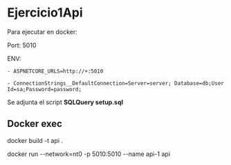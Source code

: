 # Ejercicio1Api

Para ejecutar en docker:

Port: 5010

ENV:

    - ASPNETCORE_URLS=http://+:5010

    - ConnectionStrings__DefaultConnection=Server=server; Database=db;User Id=sa;Password=password;

Se adjunta el script **SQLQuery setup.sql**

## Docker exec

docker build -t api .

docker run --network=nt0 -p 5010:5010 --name api-1 api